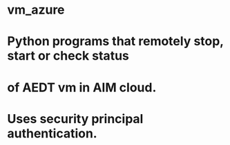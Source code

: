 # vm_azure
# Python programs that remotely stop, start or check status 
# of AEDT vm in AIM cloud.
# Uses security principal authentication.
